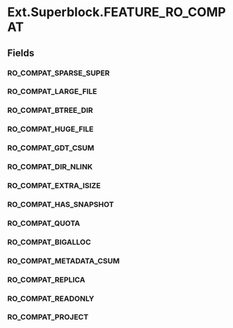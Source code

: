 ﻿


# Ext.Superblock.FEATURE_RO_COMPAT

## Fields

### RO_COMPAT_SPARSE_SUPER

### RO_COMPAT_LARGE_FILE

### RO_COMPAT_BTREE_DIR

### RO_COMPAT_HUGE_FILE

### RO_COMPAT_GDT_CSUM

### RO_COMPAT_DIR_NLINK

### RO_COMPAT_EXTRA_ISIZE

### RO_COMPAT_HAS_SNAPSHOT

### RO_COMPAT_QUOTA

### RO_COMPAT_BIGALLOC

### RO_COMPAT_METADATA_CSUM

### RO_COMPAT_REPLICA

### RO_COMPAT_READONLY

### RO_COMPAT_PROJECT
